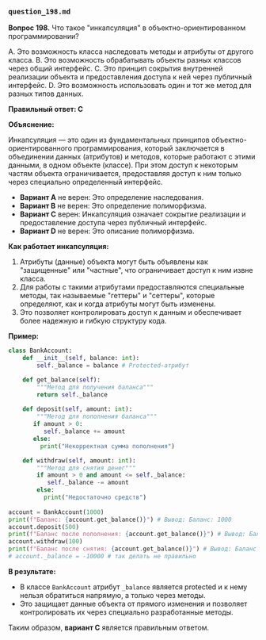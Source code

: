 ### `question_198.md`

**Вопрос 198.** Что такое "инкапсуляция" в объектно-ориентированном программировании?

A. Это возможность класса наследовать методы и атрибуты от другого класса.
B. Это возможность обрабатывать объекты разных классов через общий интерфейс.
C. Это принцип сокрытия внутренней реализации объекта и предоставления доступа к ней через публичный интерфейс.
D. Это возможность использовать один и тот же метод для разных типов данных.

**Правильный ответ: C**

**Объяснение:**

Инкапсуляция — это один из фундаментальных принципов объектно-ориентированного программирования, который заключается в объединении данных (атрибутов) и методов, которые работают с этими данными, в одном объекте (классе). При этом доступ к некоторым частям объекта ограничивается, предоставляя доступ к ним только через специально определенный интерфейс.

*   **Вариант A** не верен: Это определение наследования.
*   **Вариант B** не верен: Это определение полиморфизма.
*   **Вариант C** верен: Инкапсуляция означает сокрытие реализации и предоставление доступа через публичный интерфейс.
*  **Вариант D** не верен:  Это описание полиморфизма.

**Как работает инкапсуляция:**

1.  Атрибуты (данные) объекта могут быть объявлены как "защищенные" или "частные", что ограничивает доступ к ним извне класса.
2.  Для работы с такими атрибутами предоставляются специальные методы, так называемые "геттеры" и "сеттеры", которые определяют, как и когда атрибуты могут быть изменены.
3.  Это позволяет контролировать доступ к данным и обеспечивает более надежную и гибкую структуру кода.

**Пример:**

```python
class BankAccount:
    def __init__(self, balance: int):
        self._balance = balance # Protected-атрибут

    def get_balance(self):
        """Метод для получения баланса"""
        return self._balance
    
    def deposit(self, amount: int):
        """Метод для пополнения баланса"""
       if amount > 0:
          self._balance += amount
       else:
         print("Некорректная сумма пополнения")

    def withdraw(self, amount: int):
        """Метод для снятия денег"""
        if amount > 0 and amount <= self._balance:
           self._balance -= amount
        else:
          print("Недостаточно средств")
    
account = BankAccount(1000)
print(f"Баланс: {account.get_balance()}") # Вывод: Баланс: 1000
account.deposit(500)
print(f"Баланс после пополнения: {account.get_balance()}") # Вывод: Баланс после пополнения: 1500
account.withdraw(100)
print(f"Баланс после снятия: {account.get_balance()}") # Вывод: Баланс после снятия: 1400
# account._balance = -10000 # так делать не правильно
```

**В результате:**
*  В классе `BankAccount` атрибут `_balance` является protected и к нему нельзя обратиться напрямую, а только через методы.
*   Это защищает данные объекта от прямого изменения и позволяет контролировать их через специально разработанные методы.

Таким образом, **вариант C** является правильным ответом.
